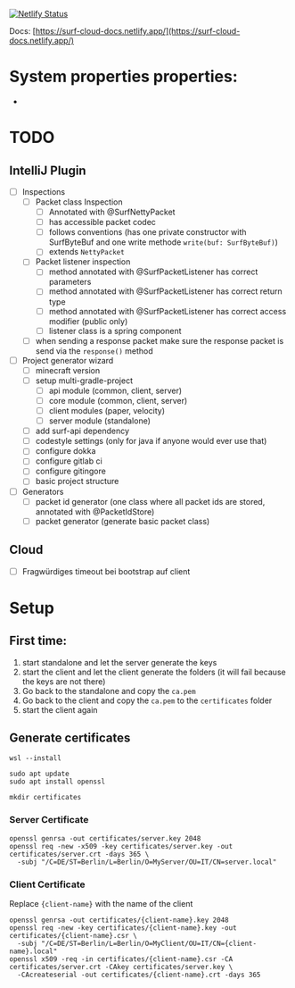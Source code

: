 [![Netlify Status](https://api.netlify.com/api/v1/badges/faf8d5de-85be-4d57-ba0f-bab1e058808f/deploy-status)](https://app.netlify.com/sites/surf-cloud-docs/deploys)

Docs: [https://surf-cloud-docs.netlify.app/](https://surf-cloud-docs.netlify.app/)

# System properties properties:
- 


# TODO
## IntelliJ Plugin
- [ ] Inspections
    - [ ] Packet class Inspection
        - [ ] Annotated with @SurfNettyPacket
        - [ ] has accessible packet codec
        - [ ] follows conventions (has one private constructor with SurfByteBuf and one write methode `write(buf: SurfByteBuf)`)
        - [ ] extends `NettyPacket`
    - [ ] Packet listener inspection
        - [ ] method annotated with @SurfPacketListener has correct parameters
        - [ ] method annotated with @SurfPacketListener has correct return type
        - [ ] method annotated with @SurfPacketListener has correct access modifier (public only)
        - [ ] listener class is a spring component
    - [ ] when sending a response packet make sure the response packet is send via the `response()` method
- [ ] Project generator wizard
    - [ ] minecraft version
    - [ ] setup multi-gradle-project
        - [ ] api module (common, client, server)
        - [ ] core module (common, client, server)
        - [ ] client modules (paper, velocity)
        - [ ] server module (standalone)
    - [ ] add surf-api dependency
    - [ ] codestyle settings (only for java if anyone would ever use that)
    - [ ] configure dokka
    - [ ] configure gitlab ci
    - [ ] configure gitingore
    - [ ] basic project structure
- [ ] Generators
    - [ ] packet id generator (one class where all packet ids are stored, annotated with @PacketIdStore)
    - [ ] packet generator (generate basic packet class)

## Cloud
- [ ] Fragwürdiges timeout bei bootstrap auf client



# Setup

## First time:
1. start standalone and let the server generate the keys
2. start the client and let the client generate the folders (it will fail because the keys are not there)
3. Go back to the standalone and copy the `ca.pem`
4. Go back to the client and copy the `ca.pem` to the `certificates` folder
5. start the client again



## Generate certificates
````shell
wsl --install
````
````shell
sudo apt update
sudo apt install openssl
````
````shell
mkdir certificates
````

### Server Certificate
````shell
openssl genrsa -out certificates/server.key 2048
openssl req -new -x509 -key certificates/server.key -out certificates/server.crt -days 365 \
  -subj "/C=DE/ST=Berlin/L=Berlin/O=MyServer/OU=IT/CN=server.local"
````

### Client Certificate
Replace `{client-name}` with the name of the client

````shell
openssl genrsa -out certificates/{client-name}.key 2048
openssl req -new -key certificates/{client-name}.key -out certificates/{client-name}.csr \
  -subj "/C=DE/ST=Berlin/L=Berlin/O=MyClient/OU=IT/CN={client-name}.local"
openssl x509 -req -in certificates/{client-name}.csr -CA certificates/server.crt -CAkey certificates/server.key \
  -CAcreateserial -out certificates/{client-name}.crt -days 365
````